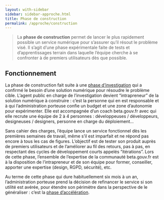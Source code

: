 ```yaml
---
layout: with-sidebar
sidebar: sidebar-approche.html
title: Phase de construction
permalink: /approche/construction
---
```


> La **phase de construction** permet de lancer le plus rapidement possible un service numérique pour s’assurer qu’il résout le problème visé. Il s’agit d’une phase expérimentale faite de tests et d’apprentissages terrain dans laquelle l’équipe cherche à se confronter à de premiers utilisateurs dès que possible.

## Fonctionnement

La phase de construction fait suite à une [phase d’investigation](https://beta.gouv.fr/approche/investigation) qui a confirmé le besoin d’une solution numérique pour résoudre le problème cible. L’agent public en charge de l’investigation devient “intrapreneur” de la solution numérique à construire : c’est la personne qui en est responsable et à qui l’administration porteuse confie un budget et une zone d’autonomie pour expérimenter. Elle est accompagnée d’un coach beta.gouv.fr avec qui elle recrute une équipe de 2 à 4 personnes : développeuses / développeurs, designeuses / designers, personne en charge du déploiement…

Sans cahier des charges, l’équipe lance un service fonctionnel dès les premières semaines de travail, même s’il est imparfait et ne répond pas encore à tous les cas de figures. L’objectif est de tester son produit auprès de premiers utilisateurs et de l’améliorer au fil des retours, pas à pas, en respectant des cycles de développement courts appelés “itérations”. Lors de cette phase, l’ensemble de l’expertise de la communauté beta.gouv.fr est à la disposition de l’intrapreneur et de son équipe pour former, conseiller, apporter une expertise (design, RGPD, sécurité), etc.

Au terme de cette phase qui dure habituellement six mois à un an, l’administration porteuse prend la décision de refinancer le service si son utilité est avérée, pour étendre son périmètre dans la perspective de le généraliser : c’est la [phase d’accélération](https://beta.gouv.fr/approche/acceleration). 
